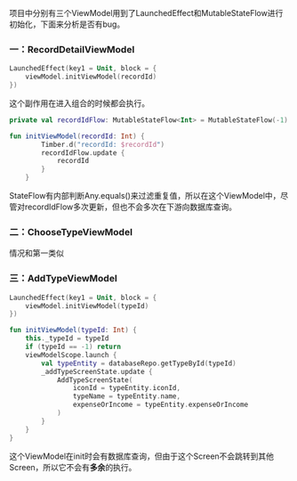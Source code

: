 项目中分别有三个ViewModel用到了LaunchedEffect和MutableStateFlow进行初始化，下面来分析是否有bug。

### 一：RecordDetailViewModel

```kotlin
LaunchedEffect(key1 = Unit, block = {
    viewModel.initViewModel(recordId)
})
```

这个副作用在进入组合的时候都会执行。

```kotlin
private val recordIdFlow: MutableStateFlow<Int> = MutableStateFlow(-1)

fun initViewModel(recordId: Int) {
        Timber.d("recordId: $recordId")
        recordIdFlow.update {
            recordId
        }
    }
```

StateFlow有内部判断Any.equals()来过滤重复值，所以在这个ViewModel中，尽管对recordIdFlow多次更新，但也不会多次在下游向数据库查询。

### 二：ChooseTypeViewModel

情况和第一类似

### 三：AddTypeViewModel

```kotlin
LaunchedEffect(key1 = Unit, block = {
    viewModel.initViewModel(typeId)
})
```

```kotlin
fun initViewModel(typeId: Int) {
    this._typeId = typeId
    if (typeId == -1) return
    viewModelScope.launch {
        val typeEntity = databaseRepo.getTypeById(typeId)
        _addTypeScreenState.update {
            AddTypeScreenState(
                iconId = typeEntity.iconId,
                typeName = typeEntity.name,
                expenseOrIncome = typeEntity.expenseOrIncome
            )
        }
    }
}
```

这个ViewModel在init时会有数据库查询，但由于这个Screen不会跳转到其他Screen，所以它不会有**多余**的执行。